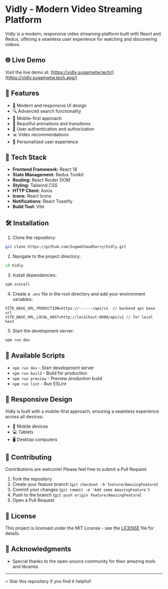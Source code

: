 # Vidly - Modern Video Streaming Platform

Vidly is a modern, responsive video streaming platform built with React and Redux, offering a seamless user experience for watching and discovering videos.

## 🌐 Live Demo

Visit the live demo at: [https://vidly.sugamwtw.tech/](https://vidly.sugamwtw.tech.app/)

## 🌟 Features

- 🎥 Modern and responsive UI design
- 🔍 Advanced search functionality
- 📱 Mobile-first approach
- 🎨 Beautiful animations and transitions
- 🔐 User authentication and authorization
- 📊 Video recommendations
- 🎯 Personalized user experience

## 🚀 Tech Stack

- **Frontend Framework:** React 18
- **State Management:** Redux Toolkit
- **Routing:** React Router DOM
- **Styling:** Tailwind CSS
- **HTTP Client:** Axios
- **Icons:** React Icons
- **Notifications:** React Toastify
- **Build Tool:** Vite

## 🛠️ Installation

1. Clone the repository:
```bash
git clone https://github.com/SugamChaudharry/Vidly.git
```

2. Navigate to the project directory:
```bash
cd Vidly
```

3. Install dependencies:
```bash
npm install
```

4. Create a `.env` file in the root directory and add your environment variables:
```env
VITE_BASE_URL_PRODUCTION=https://------/api/v1  // backend api base url
VITE_BASE_URL_LOCAL_HOST=http://localhost:8000/api/v1 // for local host
```

5. Start the development server:
```bash
npm run dev
```

## 📝 Available Scripts

- `npm run dev` - Start development server
- `npm run build` - Build for production
- `npm run preview` - Preview production build
- `npm run lint` - Run ESLint

## 📱 Responsive Design

Vidly is built with a mobile-first approach, ensuring a seamless experience across all devices:
- 📱 Mobile devices
- 💻 Tablets
- 🖥️ Desktop computers

## 🤝 Contributing

Contributions are welcome! Please feel free to submit a Pull Request.

1. Fork the repository
2. Create your feature branch (`git checkout -b feature/AmazingFeature`)
3. Commit your changes (`git commit -m 'Add some AmazingFeature'`)
4. Push to the branch (`git push origin feature/AmazingFeature`)
5. Open a Pull Request

## 📄 License

This project is licensed under the MIT License - see the [LICENSE](LICENSE) file for details.

## 🙏 Acknowledgments

- Special thanks to the open-source community for their amazing tools and libraries

---

⭐ Star this repository if you find it helpful!
